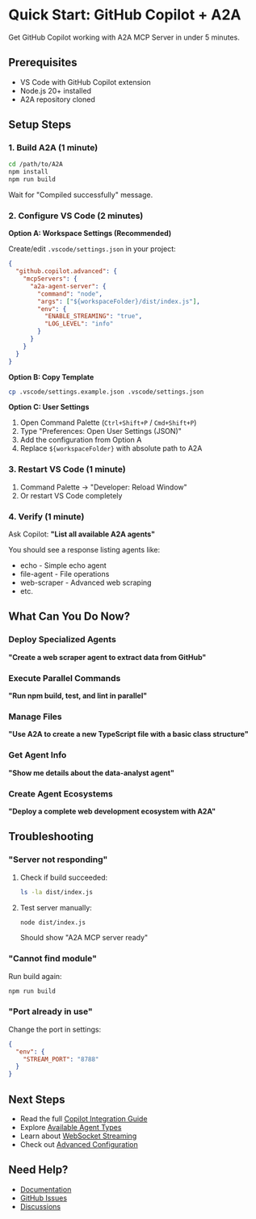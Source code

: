 # Quick Start: GitHub Copilot + A2A

Get GitHub Copilot working with A2A MCP Server in under 5 minutes.

## Prerequisites

- VS Code with GitHub Copilot extension
- Node.js 20+ installed
- A2A repository cloned

## Setup Steps

### 1. Build A2A (1 minute)

```bash
cd /path/to/A2A
npm install
npm run build
```

Wait for "Compiled successfully" message.

### 2. Configure VS Code (2 minutes)

**Option A: Workspace Settings (Recommended)**

Create/edit `.vscode/settings.json` in your project:

```json
{
  "github.copilot.advanced": {
    "mcpServers": {
      "a2a-agent-server": {
        "command": "node",
        "args": ["${workspaceFolder}/dist/index.js"],
        "env": {
          "ENABLE_STREAMING": "true",
          "LOG_LEVEL": "info"
        }
      }
    }
  }
}
```

**Option B: Copy Template**

```bash
cp .vscode/settings.example.json .vscode/settings.json
```

**Option C: User Settings**

1. Open Command Palette (`Ctrl+Shift+P` / `Cmd+Shift+P`)
2. Type "Preferences: Open User Settings (JSON)"
3. Add the configuration from Option A
4. Replace `${workspaceFolder}` with absolute path to A2A

### 3. Restart VS Code (1 minute)

1. Command Palette → "Developer: Reload Window"
2. Or restart VS Code completely

### 4. Verify (1 minute)

Ask Copilot: **"List all available A2A agents"**

You should see a response listing agents like:
- echo - Simple echo agent
- file-agent - File operations
- web-scraper - Advanced web scraping
- etc.

## What Can You Do Now?

### Deploy Specialized Agents

**"Create a web scraper agent to extract data from GitHub"**

### Execute Parallel Commands

**"Run npm build, test, and lint in parallel"**

### Manage Files

**"Use A2A to create a new TypeScript file with a basic class structure"**

### Get Agent Info

**"Show me details about the data-analyst agent"**

### Create Agent Ecosystems

**"Deploy a complete web development ecosystem with A2A"**

## Troubleshooting

### "Server not responding"

1. Check if build succeeded:
   ```bash
   ls -la dist/index.js
   ```

2. Test server manually:
   ```bash
   node dist/index.js
   ```
   Should show "A2A MCP server ready"

### "Cannot find module"

Run build again:
```bash
npm run build
```

### "Port already in use"

Change the port in settings:
```json
{
  "env": {
    "STREAM_PORT": "8788"
  }
}
```

## Next Steps

- Read the full [Copilot Integration Guide](./COPILOT_INTEGRATION.md)
- Explore [Available Agent Types](./COPILOT_INTEGRATION.md#custom-agent-types)
- Learn about [WebSocket Streaming](./COPILOT_INTEGRATION.md#websocket-streaming)
- Check out [Advanced Configuration](./COPILOT_INTEGRATION.md#advanced-configuration)

## Need Help?

- [Documentation](../README.md)
- [GitHub Issues](https://github.com/Scarmonit/A2A/issues)
- [Discussions](https://github.com/Scarmonit/A2A/discussions)
